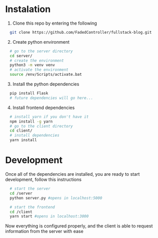 # Instalation

1. Clone this repo by entering the following

```bash
  git clone https://github.com/FadedController/fullstack-blog.git
```

2. Create python environment

```bash
  # go to the server directory
  cd server/
  # create the environment
  python3 -m venv venv
  # activate the environment
  source /env/Scripts/activate.bat
```

3. Install the python dependencies

```bash
  pip install Flask
  # future dependencies will go here...
```

4. Install frontend dependencies

```bash
  # install yarn if you don't have it
  npm install -g yarn
  # go to the client directory
  cd client/
  # install dependencies
  yarn install
```

# Development

Once all of the dependencies are installed, you are ready to start development, follow this instructions

```bash
  # start the server
  cd /server
  python server.py #opens in localhost:5000

  # start the frontend
  cd /client
  yarn start #opens in localhost:3000
```

Now everything is configured properly, and the client is able to request information from the server with ease